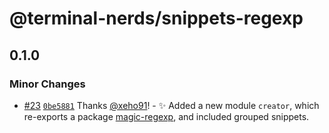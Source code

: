 # @terminal-nerds/snippets-regexp<!-- markdownlint-disable line-length list-marker-space no-duplicate-header ul-style ul-indent no-bare-urls -->

## 0.1.0

### Minor Changes

-   [#23](https://github.com/terminal-nerds/snippets/pull/23) [`0be5881`](https://github.com/terminal-nerds/snippets/commit/0be5881bb24cc8d6656a35804a4779c0fb8ec130) Thanks [@xeho91](https://github.com/xeho91)! - ✨ Added a new module `creator`, which re-exports a package [magic-regexp](https://github.com/danielroe/magic-regexp),
    and included grouped snippets.
